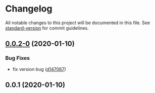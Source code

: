# Changelog

All notable changes to this project will be documented in this file. See [standard-version](https://github.com/conventional-changelog/standard-version) for commit guidelines.

## [0.0.2-0](https://github.com/Simon-Bin/next-template/compare/v0.0.1...v0.0.2-0) (2020-01-10)


### Bug Fixes

* fix version bug ([d147067](https://github.com/Simon-Bin/next-template/commit/d14706739c3d576b96cd5d56031b7c5234d62173))



## 0.0.1 (2020-01-10)
